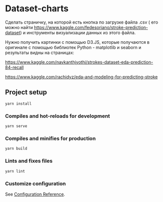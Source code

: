 # Dataset-charts
Сделать страничку, на которой есть кнопка по загрузке файла .csv ( его можно найти https://www.kaggle.com/fedesoriano/stroke-prediction-dataset) и инструменты визуализации данных из этого файла.

Нужно получить картинки с помощью D3.JS, которые получаются в оригинале с помощью библиотек Python - matplotlib и seaborn и результаты видны на страницах:

https://www.kaggle.com/navkanthjyothi/strokes-dataset-eda-prediction-84-recall

https://www.kaggle.com/rachidyz/eda-and-modeling-for-predicting-stroke

## Project setup
```
yarn install
```

### Compiles and hot-reloads for development
```
yarn serve
```

### Compiles and minifies for production
```
yarn build
```

### Lints and fixes files
```
yarn lint
```

### Customize configuration
See [Configuration Reference](https://cli.vuejs.org/config/).
